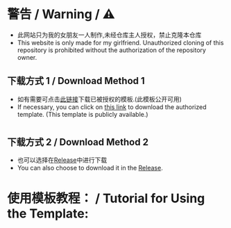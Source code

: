 # 警告 / Warning / ⚠

* 此网站只为我的女朋友一人制作,未经仓库主人授权，禁止克隆本仓库
* This website is only made for my girlfriend. Unauthorized cloning of this repository is prohibited without the authorization of the repository owner.

 ## 下载方式 1 / Download Method 1
* 如有需要可点击[此链接](https://github.com/user-attachments/files/16538783/html.zip)下载已被授权的模板.(此模板公开可用)
* If necessary, you can click on [this link](https://github.com/user-attachments/files/16538783/html.zip) to download the authorized template. (This template is publicly available.)
 
#
 
## 下载方式 2 / Download Method 2
* 也可以选择在[Release](https://github.com/bytong_08/html_00/releases/tag/0)中进行下载
* You can also choose to download it in the [Release](https://github.com/bytong-08/html_00/releases/tag/0). 

#

# 使用模板教程： / Tutorial for Using the Template:
